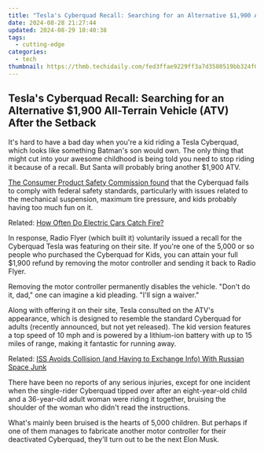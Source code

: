 ```yaml
---
title: "Tesla's Cyberquad Recall: Searching for an Alternative $1,900 All-Terrain Vehicle (ATV) After the Setback"
date: 2024-08-28 21:27:44
updated: 2024-08-29 10:40:38
tags:
  - cutting-edge
categories:
  - tech
thumbnail: https://thmb.techidaily.com/fed3ffae9229ff3a7d3580519bb324f0e6bad8a6cd96fa55cbded24321f049a3.jpg
---
```


## Tesla's Cyberquad Recall: Searching for an Alternative $1,900 All-Terrain Vehicle (ATV) After the Setback

It's hard to have a bad day when you're a kid riding a Tesla Cyberquad, which looks like something Batman's son would own. The only thing that might cut into your awesome childhood is being told you need to stop riding it because of a recall. But Santa will probably bring another $1,900 ATV.

[The Consumer Product Safety Commission found](https://www.cpsc.gov/Recalls/2023/Radio-Flyer-Recalls-Cyberquad-for-Kids-Due-to-Violations-of-Federal-Safety-Standard-for-All-Terrain-Vehicles-ATVs-and-Risk-of-Injury-Sold-Exclusively-Online-by-Tesla?utm%5Fmedium=email&utm%5Fsource=govdelivery) that the Cyberquad fails to comply with federal safety standards, particularly with issues related to the mechanical suspension, maximum tire pressure, and kids probably having too much fun on it.

Related: [How Often Do Electric Cars Catch Fire?](https://screen-video-capture.techidaily.com/new-unified-webcamscreen-capture-strategies-for-2024/) 

 In response, Radio Flyer (which built it) voluntarily issued a recall for the Cyberquad Tesla was featuring on their site. If you're one of the 5,000 or so people who purchased the Cyberquad for Kids, you can attain your full $1,900 refund by removing the motor controller and sending it back to Radio Flyer.

 Removing the motor controller permanently disables the vehicle. "Don't do it, dad," one can imagine a kid pleading. "I'll sign a waiver."

 Along with offering it on their site, Tesla consulted on the ATV's appearance, which is designed to resemble the standard Cyberquad for adults (recently announced, but not yet released). The kid version features a top speed of 10 mph and is powered by a lithium-ion battery with up to 15 miles of range, making it fantastic for running away.

Related: [ISS Avoids Collision (and Having to Exchange Info) With Russian Space Junk](https://www.howtogeek.com/843809/iss-avoids-collision-and-having-to-exchange-info-with-russian-space-junk/) 

 There have been no reports of any serious injuries, except for one incident when the single-rider Cyberquad tipped over after an eight-year-old child and a 36-year-old adult woman were riding it together, bruising the shoulder of the woman who didn't read the instructions.

 What's mainly been bruised is the hearts of 5,000 children. But perhaps if one of them manages to fabricate another motor controller for their deactivated Cyberquad, they'll turn out to be the next Elon Musk.

<ins class="adsbygoogle"
     style="display:block"
     data-ad-format="autorelaxed"
     data-ad-client="ca-pub-7571918770474297"
     data-ad-slot="1223367746"></ins>



<ins class="adsbygoogle"
     style="display:block"
     data-ad-client="ca-pub-7571918770474297"
     data-ad-slot="8358498916"
     data-ad-format="auto"
     data-full-width-responsive="true"></ins>
